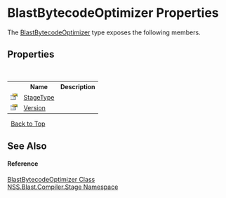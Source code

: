# BlastBytecodeOptimizer Properties
 

The <a href="3c88c385-f617-4ff2-ff74-813cacf02b66.md">BlastBytecodeOptimizer</a> type exposes the following members.


## Properties
&nbsp;<table><tr><th></th><th>Name</th><th>Description</th></tr><tr><td>![Public property](media/pubproperty.gif "Public property")</td><td><a href="26372684-46f6-dec1-7957-ffa68ed169dd.md">StageType</a></td><td /></tr><tr><td>![Public property](media/pubproperty.gif "Public property")</td><td><a href="fd9b88f1-d2a3-261b-03ea-172117376838.md">Version</a></td><td /></tr></table>&nbsp;
<a href="#blastbytecodeoptimizer-properties">Back to Top</a>

## See Also


#### Reference
<a href="3c88c385-f617-4ff2-ff74-813cacf02b66.md">BlastBytecodeOptimizer Class</a><br /><a href="f44e629d-16ad-ce78-c6d1-bb239589698b.md">NSS.Blast.Compiler.Stage Namespace</a><br />